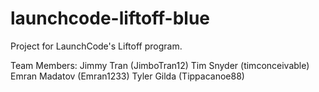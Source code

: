 # launchcode-liftoff-blue
Project for LaunchCode's Liftoff program.

Team Members:
Jimmy Tran (JimboTran12)
Tim Snyder (timconceivable)
Emran Madatov (Emran1233)
Tyler Gilda (Tippacanoe88)
